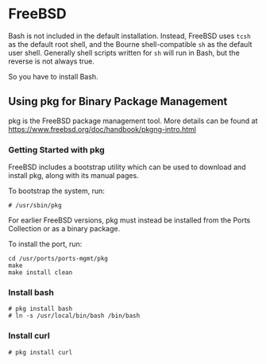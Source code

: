 # FreeBSD

Bash is not included in the default installation. Instead, FreeBSD uses `tcsh` as the default root shell, and the Bourne shell-compatible `sh` as the default user shell.
Generally shell scripts written for `sh` will run in Bash, but the reverse is not always true.

So you have to install Bash.

## Using pkg for Binary Package Management

pkg is the FreeBSD package management tool.
More details can be found at https://www.freebsd.org/doc/handbook/pkgng-intro.html

### Getting Started with pkg

FreeBSD includes a bootstrap utility which can be used to download and install pkg, along with its manual pages.

To bootstrap the system, run:

	# /usr/sbin/pkg

For earlier FreeBSD versions, pkg must instead be installed from the Ports Collection or as a binary package.

To install the port, run:

	cd /usr/ports/ports-mgmt/pkg
	make
	make install clean

### Install bash

	# pkg install bash
	# ln -s /usr/local/bin/bash /bin/bash

### Install curl

	# pkg install curl